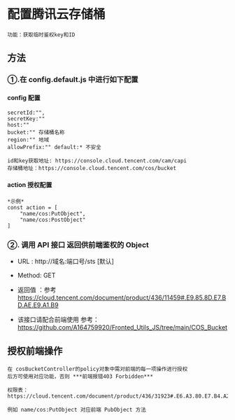 # 配置腾讯云存储桶

    功能：获取临时鉴权key和ID

## 方法

### ①.在 config.default.js 中进行如下配置

#### config 配置

    secretId:"",
    secretKey:""
    host:""
    bucket:"" 存储桶名称
    region:"" 地域
    allowPrefix:"" default:* 不安全

    id和key获取地址: https://console.cloud.tencent.com/cam/capi
    存储桶地址：https://console.cloud.tencent.com/cos/bucket

#### action 授权配置
    *示例*
    const action = [
        "name/cos:PutObject",
        "name/cos:PostObject"
    ]

### ②. 调用 API 接口 返回供前端鉴权的 Object

- URL : http://域名:端口号/sts [默认]
- Method: GET
- 返回值 ：参考 https://cloud.tencent.com/document/product/436/11459#.E9.85.8D.E7.BD.AE.E9.A1.B9

- 该接口请配合前端使用 参考：https://github.com/A164759920/Fronted_Utils_JS/tree/main/COS_Bucket

## 授权前端操作

    在 cosBucketController的policy对象中需对前端的每一项操作进行授权
    后方可使用对应功能，否则 ***前端报错403 Forbidden***

    权限表：https://cloud.tencent.com/document/product/436/31923#.E6.A3.80.E7.B4.A2.E5.AD.98.E5.82.A8.E6.A1.B6.E5.8F.8A.E5.85.B6.E6.9D.83.E9.99.90

    例如 name/cos:PutObject 对应前端 PubObject 方法
